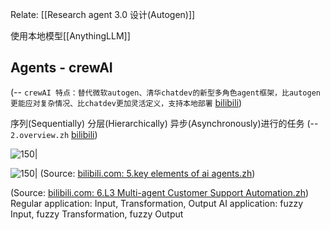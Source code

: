 Relate: [[Research agent 3.0  设计(Autogen)]]


使用本地模型[[AnythingLLM]] 

## Agents - crewAI
(-- `crewAI 特点：替代微软autogen、清华chatdev的新型多角色agent框架，比autogen更能应对复杂情况、比chatdev更加灵活定义，支持本地部署` [bilibili](https://www.bilibili.com/video/BV12C4y1Y7xm/?t=918))

序列(Sequentially)
分层(Hierarchically)
异步(Asynchronously)进行的任务 
(-- `2.overview.zh` [bilibili](https://www.bilibili.com/video/BV1GZ42147am/?p=2&t=55))

![150|](https://i.imgur.com/Dr5daLv.webp)



![150|](https://i.imgur.com/NySfamq.webp)
(Source:  [bilibili.com: 5.key elements of ai agents.zh](https://www.bilibili.com/video/BV1GZ42147am?p=5&t=552))


(Source:  [bilibili.com: 6.L3 Multi-agent Customer Support Automation.zh](https://www.bilibili.com/video/BV1GZ42147am?p=6&t=266))
Regular application: Input, Transformation, Output
AI application: fuzzy Input, fuzzy Transformation, fuzzy Output